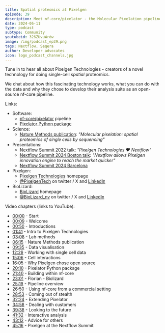 ```yaml
---
title: Spatial proteomics at Pixelgen
episode: 39
description: Meet nf-core/pixelator - the Molecular Pixelation pipeline
date: 2024-06-11
type: podcast
subtype: Community
youtubeid: 326ZUvuWrdw
image: /img/podcast_ep39.png
tags: Nextflow, Seqera
author: Developer advocates
icon: logo_podcast_channels.jpg
---
```


Tune in to hear all about Pixelgen Technologies - creators of a novel technology
for doing single-cell _spatial_ proteomics.

We chat about how this fascinating technology works, what you can do with the data
and why they chose to develop their analysis suite as an open-source nf-core pipeline.

<!-- end-archive-description -->

Links:

- Software:
  - [nf-core/pixelator](https://nf-co.re/pixelator) pipeline
  - [Pixelator Python package](https://github.com/PixelgenTechnologies/pixelator)
- Science:
  - [Nature Methods publication](https://www.nature.com/articles/s41592-024-02268-9): _"Molecular pixelation: spatial proteomics of single cells by sequencing"_
- Presentations:
  - [Nextflow Summit 2022 talk](https://summit.nextflow.io/2023/barcelona/agenda/summit/oct-18-pixelgen-technologies-heart-nextflow/): _"Pixelgen Technologies ❤︎ Nextflow"_
  - [Nextflow Summit 2024 Boston talk](https://summit.nextflow.io/2024/boston/agenda/05-23--nextflow-allows-pixelgen-innovation-engine/): _"Nextflow allows Pixelgen innovation engine to reach the market quicker"_
  - [Nextflow Summit 2024 Barcelona](https://summit.nextflow.io/2024/barcelona/)
- Pixelgen:
  - [Pixelgen Technologies](https://www.pixelgen.com/) homepage
  - [@PixelgenTech](https://x.com/PixelgenTech) on twitter / X and [LinkedIn](https://www.linkedin.com/company/pixelgen-technologies/)
- BioLizard:
  - [BioLizard](https://lizard.bio/) homepage
  - [@BioLizard_nv](https://x.com/BioLizard_nv) on twitter / X and [LinkedIn](https://www.linkedin.com/company/biolizard/)

Video chapters (links to YouTube):

- [00:00](https://www.youtube.com/watch?v=326ZUvuWrdw&t=0s) - Start
- [00:09](https://www.youtube.com/watch?v=326ZUvuWrdw&t=9s) - Welcome
- [00:50](https://www.youtube.com/watch?v=326ZUvuWrdw&t=50s) - Introductions
- [01:41](https://www.youtube.com/watch?v=326ZUvuWrdw&t=101s) - Intro to Pixelgen Technologies
- [03:08](https://www.youtube.com/watch?v=326ZUvuWrdw&t=188s) - Lab methods
- [06:15](https://www.youtube.com/watch?v=326ZUvuWrdw&t=375s) - Nature Methods publication
- [09:35](https://www.youtube.com/watch?v=326ZUvuWrdw&t=575s) - Data visualisation
- [12:29](https://www.youtube.com/watch?v=326ZUvuWrdw&t=749s) - Working with single cell data
- [15:06](https://www.youtube.com/watch?v=326ZUvuWrdw&t=906s) - Cell interactions
- [16:05](https://www.youtube.com/watch?v=326ZUvuWrdw&t=965s) - Why Pixelgen chose open source
- [20:10](https://www.youtube.com/watch?v=326ZUvuWrdw&t=1210s) - Pixelator Python package
- [21:40](https://www.youtube.com/watch?v=326ZUvuWrdw&t=1300s) - Building within nf-core
- [23:01](https://www.youtube.com/watch?v=326ZUvuWrdw&t=1381s) - Florian - Biolizard
- [25:19](https://www.youtube.com/watch?v=326ZUvuWrdw&t=1519s) - Pipeline overview
- [26:50](https://www.youtube.com/watch?v=326ZUvuWrdw&t=1610s) - Using nf-core from a commercial setting
- [28:53](https://www.youtube.com/watch?v=326ZUvuWrdw&t=1733s) - Coming out of stealth
- [32:24](https://www.youtube.com/watch?v=326ZUvuWrdw&t=1944s) - Extending Pixelator
- [34:58](https://www.youtube.com/watch?v=326ZUvuWrdw&t=2098s) - Dealing with customers
- [39:38](https://www.youtube.com/watch?v=326ZUvuWrdw&t=2378s) - Looking to the future
- [41:32](https://www.youtube.com/watch?v=326ZUvuWrdw&t=2492s) - Interactive analysis
- [43:12](https://www.youtube.com/watch?v=326ZUvuWrdw&t=2592s) - Advice for others
- [45:16](https://www.youtube.com/watch?v=326ZUvuWrdw&t=2716s) - Pixelgen at the Nextflow Summit
